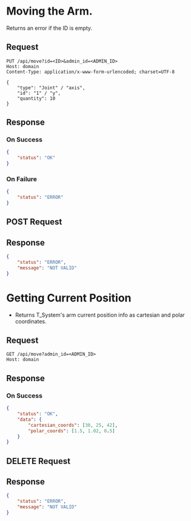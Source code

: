 # Moving the Arm.
Returns an error if the ID is empty.

## Request
```http
PUT /api/move?id=<ID>&admin_id=<ADMIN_ID>
Host: domain
Content-Type: application/x-www-form-urlencoded; charset=UTF-8

{
    "type": "Joint" / "axis",
    "id": "1" / "y",
    "quantity": 10
}
```

## Response
### On Success
```json
{
    "status": "OK"
}
```

### On Failure
```json
{
    "status": "ERROR"
}
```

## POST Request

## Response

```json
{
    "status": "ERROR",
    "message": "NOT VALID"
}
```

# Getting Current Position
- Returns T_System's arm current position info as cartesian and polar coordinates.

## Request
```http
GET /api/move?admin_id=<ADMIN_ID>
Host: domain
```

## Response
### On Success
```json
{
    "status": "OK",
    "data": {
        "cartesian_coords": [30, 25, 42],
        "polar_coords": [1.5, 1.02, 0.5]
    }
}
```

## DELETE Request

## Response

```json
{
    "status": "ERROR",
    "message": "NOT VALID"
}
```
